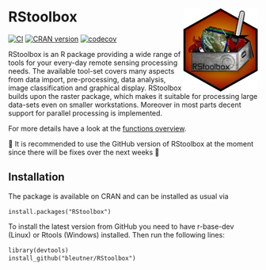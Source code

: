  # RStoolbox <img src="man/figures/logo.png" align="right" width="150" />

[![CI](https://github.com/bleutner/RStoolbox/actions/workflows/rcmdcheck.yaml/badge.svg)](https://github.com/bleutner/RStoolbox/actions/workflows/rcmdcheck.yaml)
[![CRAN version](https://www.r-pkg.org/badges/version/RStoolbox)](https://CRAN.R-project.org/package=RStoolbox)
[![codecov](https://codecov.io/gh/bleutner/RStoolbox/branch/master/graph/badge.svg)](https://app.codecov.io/gh/bleutner/RStoolbox)

RStoolbox is an R package providing a wide range of tools for your every-day remote sensing processing needs. The available tool-set covers many aspects from data import, pre-processing, data analysis, image classification and graphical display. RStoolbox builds upon the raster package, which makes it suitable for processing large data-sets even on smaller workstations. Moreover in most parts decent support for parallel processing is implemented.

For more details have a look at the [functions overview](http://bleutner.github.io/RStoolbox/rstbx-docu/RStoolbox.html).

:construction: It is recommended to use the GitHub version of RStoolbox at the moment
since there will be fixes over the next weeks :construction:

## Installation
The package is available on CRAN and can be installed as usual via

    install.packages("RStoolbox")


To install the latest version from GitHub you need to have r-base-dev (Linux) or Rtools (Windows) installed.
Then run the following lines:

    library(devtools)
    install_github("bleutner/RStoolbox")
    
